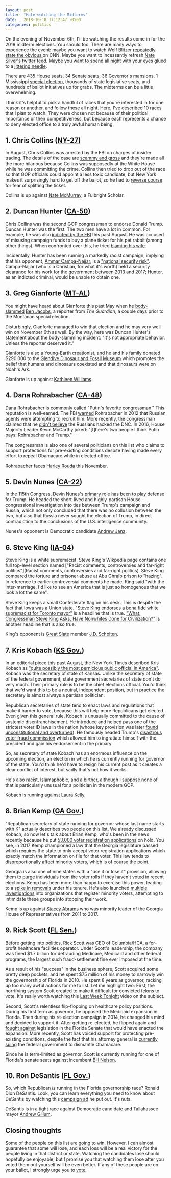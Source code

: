 ```yaml
---
layout: post
title:  "Hate-watching the Midterms"
date:   2018-10-18 17:12:47 -0500
categories: politics
---
```


On the evening of November 6th, I'll be watching the results come in for the 2018 midterm elections. You should too. There are many ways to experience the event: maybe you want to watch Wolf Blitzer [repeatedly state the obvious ](https://www.youtube.com/watch?v=b0Xe2Ep93dA) on CNN. Maybe you want to incessantly refresh [Nate Silver's twitter feed](https://twitter.com/NateSilver538). Maybe you want to spend all night with your eyes glued to a [jittering needle](https://www.cjr.org/special_report/2018-midterms-forecasts-538-cnn-times-needle.php/).

There are 435 House seats, 34 Senate seats, 36 Governor's mansions, 1 Mississippi [special election](https://projects.fivethirtyeight.com/2018-midterm-election-forecast/senate/mississippi-special/), thousands of state legislative seats, and hundreds of ballot initiatives up for grabs. The midterms can be a little overwhelming.

I think it's helpful to pick a handful of races that you're interested in for one reason or another, and follow these all night. Here, I've described 10 races that I plan to watch. They were chosen not because of their political importance or their competitiveness, but because each represents a chance to deny elected office to a truly awful human being.

<!--more-->

## 1. Chris Collins ([NY-27](https://projects.fivethirtyeight.com/2018-midterm-election-forecast/house/new-york/27/))

In August, Chris Collins was arrested by the FBI on charges of insider trading. The details of the case are [scammy and gross](https://www.bloomberg.com/view/articles/2018-08-09/chris-collins-insider-trading-arrest-is-a-huge-throwback) and they're made all the more hilarious because Collins was supposedly at the White House while he was committing the crime. Collins then tried to drop out of the race so that GOP officials could appoint a less toxic candidate, but New York makes it surprisingly hard to get off the ballot, so he had to [reverse course](https://thehill.com/homenews/house/407005-indicted-gop-lawmaker-to-stay-on-ballot-in-new-york-this-fall-report) for fear of splitting the ticket.

Collins is up against [Nate McMurray](https://votemcmurray.com/), a Fulbright Scholar.

## 2. Duncan Hunter ([CA-50](https://projects.fivethirtyeight.com/2018-midterm-election-forecast/house/california/50/))

Chris Collins was the second GOP congressman to endorse Donald Trump. Duncan Hunter was the first. The two men have a lot in common. For example, he was also [indicted by the FBI](https://www.washingtonpost.com/world/national-security/congressman-duncan-hunter-wife-charged-with-spending-campaign-money-on-personal-expenses/2018/08/21/4dba040a-a591-11e8-a656-943eefab5daf_story.html?noredirect=on&utm_term=.dd1f47161b2a) this past August. He was accused of misusing campaign funds to buy a plane ticket for his pet rabbit (among other things). When confronted over this, he tried [blaming his wife](https://www.huffingtonpost.com/entry/rep-duncan-hunter-blames-wife-for-campaign-spending_us_5b7f7dabe4b07295151179f2?h_sid=90058a7445-5a4d81ea87649b860406ba96).

Incidentally, Hunter has been running a markedly racist campaign, implying that his opponent, [Ammar Campa-Najjar](https://www.campacampaign.com/meet-ammar), is a ["national security risk"](https://www.washingtonpost.com/politics/duncan-hunters-campaign-ramps-up-attacks-that-falsely-claim-opponent-is-a-national-security-risk/2018/10/18/51a2f32e-d0bb-11e8-8c22-fa2ef74bd6d6_story.html?noredirect=on&utm_term=.296888410508). Campa-Najjar (who is a Christian, for what it's worth) held a security clearance for his work for the government between 2013 and 2017; Hunter, as an indicted criminal, would be unable to obtain one.

## 3. Greg Gianforte ([MT-AL](https://projects.fivethirtyeight.com/2018-midterm-election-forecast/house/montana/1/))

You might have heard about Gianforte this past May when he [body-slammed](https://www.theguardian.com/us-news/2017/may/24/greg-gianforte-bodyslams-reporter-ben-jacobs-montana) [Ben Jacobs](https://twitter.com/Bencjacobs/status/867517225820966912), a reporter from *The Guardian*, a couple days prior to the Montanan special election.

Disturbingly, Gianforte managed to win that election and he may very well win on November 6th as well. By the way, here was Duncan Hunter's statement about the body-slamming incident: "It's not appropriate behavior. Unless the reporter deserved it."

Gianforte is also a Young-Earth creationist, and he and his family donated $290,000 to the [Glendive Dinosaur and Fossil Museum](https://www.creationtruth.org/) which promotes the belief that humans and dinosaurs coexisted and that dinosaurs were on Noah's Ark.

Gianforte is up against [Kathleen Williams](https://kathleenformontana.com/).

## 4. Dana Rohrabacher ([CA-48](https://projects.fivethirtyeight.com/2018-midterm-election-forecast/house/california/48/))

Dana Rohrabacher is [commonly called](https://www.politico.com/story/2016/11/putin-congress-rohrabacher-trump-231775) "Putin's favorite congressman." This reputation is well-earned. The FBI [warned](https://www.nytimes.com/2017/05/19/us/politics/dana-rohrabacher-russia-spies.html) Rohrabacher in 2012 that Russian agents were attempting to recruit him. More recently, the congressman claimed that he [didn't believe](https://www.motherjones.com/politics/2018/10/dana-rohrabacher-julian-assange-russian-hack/) the Russians hacked the DNC. In 2016, House Majority Leader Kevin McCarthy joked: "[t]here's two people I think Putin pays: Rohrabacher and Trump."

The congressman is also one of several politicians on this list who claims to support protections for pre-existing conditions despite having made every effort to repeal Obamacare while in elected office.

Rohrabacher faces [Harley Rouda](https://www.harleyforcongress.com) this November.

## 5. Devin Nunes ([CA-22](https://projects.fivethirtyeight.com/2018-midterm-election-forecast/house/california/22/))

In the 115th Congress, Devin Nunes's [primary role](https://www.nytimes.com/2018/04/24/magazine/how-devin-nunes-turned-the-house-intelligence-committee-inside-out.html) has been to play defense for Trump. He headed the short-lived and highly-partisan House congressional investigation into ties between Trump's campaign and Russia, which not only concluded that there was no collusion between the two, but also that Russia never sought the election of Trump, in direct contradiction to the conclusions of the U.S. intelligence community.

Nunes's opponent is Democratic candidate [Andrew Janz](https://www.andrewjanzforcongress.com/).

## 6. Steve King ([IA-04](https://projects.fivethirtyeight.com/2018-midterm-election-forecast/house/iowa/4/))

Steve King is a white supremacist. Steve King's Wikpedia page contains one full top-level section named ["Racist comments, controversies and far-right politics"](Racist comments, controversies and far-right politics). Steve King compared the torture and prisoner abuse at Abu Ghraib prison to "hazing". In reference to earlier controversial comments he made, King said "with the inter-marriage, I'd like to see an America that is just so homogenous that we look a lot the same".

Steve King keeps a small Confederate flag on his desk. This is despite the fact that Iowa was a Union state. ["Steve King endorses a bona fide white supremacist for Toronto mayor"](https://www.vox.com/policy-and-politics/2018/10/18/17990718/steve-king-faith-goldy-white-supremacist-canada-iowa-republicans) is a headline that is true. ["What, Congressman Steve King Asks, Have Nonwhites Done for Civilization?"](https://www.nytimes.com/2016/07/19/us/politics/steve-king-nonwhite-subgroups.html) is another headline that is also true.

King's opponent is [Great Slate](https://techsolidarity.org/resources/great_slate.html) member [J.D. Scholten](https://www.scholten4iowa.com/).

## 7. Kris Kobach ([KS Gov.](https://projects.fivethirtyeight.com/2018-midterm-election-forecast/governor/))

In an editorial piece this past August, the New York Times described Kris Kobach as ["quite possibly the most pernicious public official in America"](https://www.nytimes.com/2018/08/08/opinion/editorials/kris-kobach-kansas-gop-primary.html). Kobach was the secretary of state of Kansas. Unlike the secretary of state of the federal government, state government secretaries of state don't do very much. Their primary role is  to be the chief elections official. You'd think that we'd want this to be a neutral, independent position, but in practice the secretary is almost always a partisan politician.

Republican secretaries of state tend to enact laws and regulations that make it harder to vote, because this will help more Republicans get elected. Even given this general rule, Kobach is unusually committed to the cause of systemic disenfranchisement. He introduce and helped pass one of the strictest voter ID laws in the nation (whose key provision was later [found unconstitutional and overturned](https://en.wikipedia.org/wiki/Fish_v._Kobach)). He famously headed Trump's [disastrous voter fraud commission](https://www.nytimes.com/2018/01/04/opinion/voter-fraud-commission.html?module=inline) which allowed him to ingratiate himself with the president and gain his endorsement in the primary.

So, as secretary of state Kobach has an enormous influence on the upcoming election, an election in which he is currently running for governor of the state. You'd think he'd have to resign his current post as it creates a clear conflict of interest, but sadly that's not how it works.

He's also [racist](https://www.kansascity.com/news/politics-government/article12610361.html), [Islamaphobic](https://www.nbcnews.com/politics/immigration/trump-immigration-adviser-kris-kobach-wrote-book-muslim-registry-n685026), and a [birther](https://takingnote.blogs.nytimes.com/2012/09/14/kansas-birthers/), although I suppose none of that is particularly unusual for a politician in the modern GOP.

Kobach is running against [Laura Kelly](https://www.laurakellyforkansas.com/).

## 8. Brian Kemp ([GA Gov.](https://projects.fivethirtyeight.com/2018-midterm-election-forecast/governor/))

"Republican secretary of state running for governor whose last name starts with K" actually describes two people on this list. We already discussed Kobach, so now let's talk about Brian Kemp, who's been in the news recently because he put [53,000 voter registration applications](https://www.usatoday.com/story/news/politics/elections/2018/10/11/georgia-republican-candidate-brian-kemp-puts-53-000-voter-registrations-hold/1608507002/) on hold. You see, in 2017 Kemp championed a law that the Georgia legislature passed which requires the state to only accept voter registration applications which exactly match the information on file for that voter. This law tends to disproportionally affect minority voters, which is of course the point.

Georgia is also one of nine states with a "use it or lose it" provision, allowing them to purge individuals from the voter rolls if they haven't voted in recent elections. Kemp has been more than happy to exercise this power, leading to a [spike in removals](https://www.npr.org/2018/10/22/659591998/6-takeaways-from-georgias-use-it-or-lose-it-voter-purge-investigation) under his tenure. He's also launched [multiple investigations](https://newrepublic.com/article/121715/georgia-secretary-state-hammers-minority-voter-registration-efforts) into organizations that register minority voters, attempting to intimidate these groups into stopping their work.

Kemp is up against [Stacey Abrams](https://staceyabrams.com/) who was minority leader of the Georgia House of Representatives from 2011 to 2017.

## 9. Rick Scott ([FL Sen.](https://projects.fivethirtyeight.com/2018-midterm-election-forecast/senate/florida/))

Before getting into politics, Rick Scott was CEO of Columbia/HCA, a for-profit healthcare facilities operator. Under Scott's leadership, the company was fined $1.7 billion for defrauding Medicare, Medicaid and other federal programs, the largest such fraud-settlement fine ever imposed at the time.

As a result of his "success" in the business sphere, Scott acquired some pretty deep pockets, and he spent $75 million of his money to narrowly win the governorship of Florida in 2010. He spent 8 years as governor, racking up too many awful actions for me to list. Let me highlight two: First, the horrifying system Scott created to make it difficult for convicted felons to vote. It's really worth watching this [Last Week Tonight](https://www.youtube.com/watch?v=NpPyLcQ2vdI&t=4m59s) video on the subject.

Second, Scott's relentless flip-flopping on healthcare policy positions. During his first term as governor, he opposed the Medicaid expansion in Florida. Then during his re-election campaign in 2014, he changed his mind and decided to support it. After getting re-elected, he flipped again and [fought against](https://www.politifact.com/florida/statements/2015/apr/07/rick-scott/scott-shifts-again-medicaid-expansion/) legislation in the Florida Senate that would have enacted the expansion. More recently, Scott has voiced support for protecting pre-existing conditions, despite the fact that his attorney general is [currently suing](https://www.orlandosentinel.com/opinion/os-ed-pam-bondi-obamacare-lawsuit-20180619-story.html) the federal government to dismantle Obamacare.

Since he is term-limited as governor, Scott is currently running for one of Florida's senate seats against incumbent [Bill Nelson](https://www.billnelson.senate.gov/).

## 10. Ron DeSantis ([FL Gov.](https://projects.fivethirtyeight.com/2018-midterm-election-forecast/governor/))

So, which Republican *is* running in the Florida governorship race? Ronald Dion DeSantis. Look, you can learn everything you need to know about DeSantis by watching this [campaign ad](https://www.youtube.com/watch?time_continue=0&v=2BYgM7yWgkY) he put out. It's nuts.

DeSantis is in a tight race against Democratic candidate and Tallahassee mayor [Andrew Gillum](https://andrewgillum.com/).

## Closing thoughts

Some of the people on this list are going to win. However, I can almost guarantee that some will lose, and each loss will be a real victory for the people living in that district or state. Watching the candidates lose should hopefully be enjoyable, but I promise you that watching them lose after you voted them out yourself will be even better. If any of these people are on your ballot, I strongly urge you to [vote](https://www.vote.org/).
